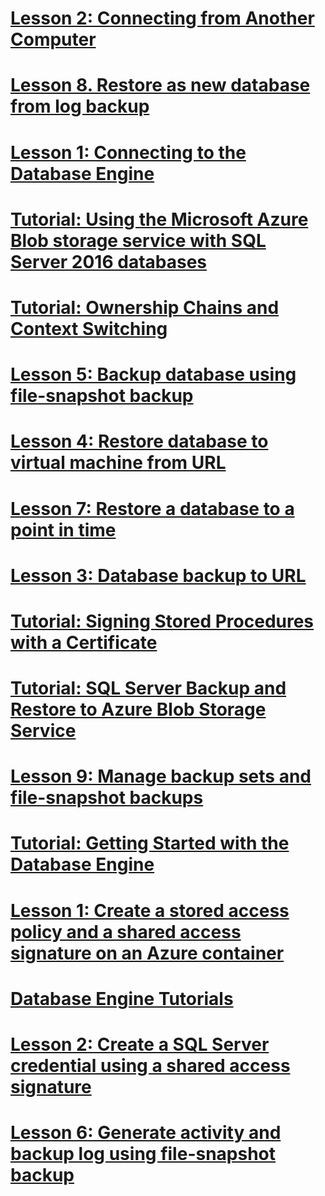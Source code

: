 # [Lesson 2: Connecting from Another Computer](lesson-2-connecting-from-another-computer.md)
# [Lesson 8. Restore as new database from log backup](lesson-8.-restore-as-new-database-from-log-backup.md)
# [Lesson 1: Connecting to the Database Engine](lesson-1-connecting-to-the-database-engine.md)
# [Tutorial: Using the Microsoft Azure Blob storage service with SQL Server 2016 databases](e69be67d-da1c-41ae-8c9a-6b12c8c2fb61.md)
# [Tutorial: Ownership Chains and Context Switching](tutorial-ownership-chains-and-context-switching.md)
# [Lesson 5: Backup database using file-snapshot backup](lesson-5-backup-database-using-file-snapshot-backup.md)
# [Lesson 4: Restore database to virtual machine from URL](lesson-4-restore-database-to-virtual-machine-from-url.md)
# [Lesson 7: Restore a database to a point in time](lesson-7-restore-a-database-to-a-point-in-time.md)
# [Lesson 3: Database backup to URL](lesson-3-database-backup-to-url.md)
# [Tutorial: Signing Stored Procedures with a Certificate](tutorial-signing-stored-procedures-with-a-certificate.md)
# [Tutorial: SQL Server Backup and Restore to Azure Blob Storage Service](tutorial-sql-server-backup-and-restore-to-azure-blob-storage-service.md)
# [Lesson 9: Manage backup sets and file-snapshot backups](lesson-9-manage-backup-sets-and-file-snapshot-backups.md)
# [Tutorial: Getting Started with the Database Engine](tutorial-getting-started-with-the-database-engine.md)
# [Lesson 1: Create a stored access policy and a shared access signature  on an Azure container](41674d9d-8132-4bff-be4d-85a861419f3d.md)
# [Database Engine Tutorials](database-engine-tutorials.md)
# [Lesson 2: Create a SQL Server credential using a shared access signature](lesson-2-create-a-sql-server-credential-using-a-shared-access-signature.md)
# [Lesson 6: Generate activity and backup log using file-snapshot backup](lesson-6-generate-activity-and-backup-log-using-file-snapshot-backup.md)

